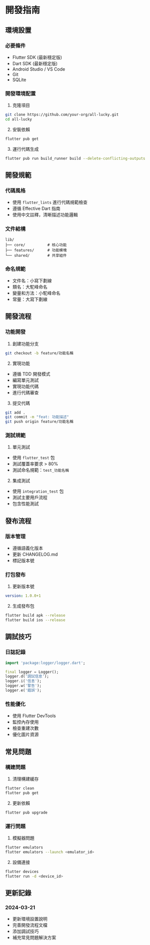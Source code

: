 # 開發指南

## 環境設置

### 必要條件
- Flutter SDK (最新穩定版)
- Dart SDK (最新穩定版)
- Android Studio / VS Code
- Git
- SQLite

### 開發環境配置
1. 克隆項目
```bash
git clone https://github.com/your-org/all-lucky.git
cd all-lucky
```

2. 安裝依賴
```bash
flutter pub get
```

3. 運行代碼生成
```bash
flutter pub run build_runner build --delete-conflicting-outputs
```

## 開發規範

### 代碼風格
- 使用 `flutter_lints` 進行代碼規範檢查
- 遵循 Effective Dart 指南
- 使用中文註釋，清晰描述功能邏輯

### 文件結構
```
lib/
├── core/          # 核心功能
├── features/      # 功能模塊
└── shared/        # 共享組件
```

### 命名規範
- 文件名：小寫下劃線
- 類名：大駝峰命名
- 變量和方法：小駝峰命名
- 常量：大寫下劃線

## 開發流程

### 功能開發
1. 創建功能分支
```bash
git checkout -b feature/功能名稱
```

2. 實現功能
- 遵循 TDD 開發模式
- 編寫單元測試
- 實現功能代碼
- 進行代碼審查

3. 提交代碼
```bash
git add .
git commit -m "feat: 功能描述"
git push origin feature/功能名稱
```

### 測試規範
1. 單元測試
- 使用 `flutter_test` 包
- 測試覆蓋率要求 > 80%
- 測試命名規範：`test_功能名稱`

2. 集成測試
- 使用 `integration_test` 包
- 測試主要用戶流程
- 包含性能測試

## 發布流程

### 版本管理
- 遵循語義化版本
- 更新 CHANGELOG.md
- 標記版本號

### 打包發布
1. 更新版本號
```yaml
version: 1.0.0+1
```

2. 生成發布包
```bash
flutter build apk --release
flutter build ios --release
```

## 調試技巧

### 日誌記錄
```dart
import 'package:logger/logger.dart';

final logger = Logger();
logger.d('調試信息');
logger.i('信息');
logger.w('警告');
logger.e('錯誤');
```

### 性能優化
- 使用 Flutter DevTools
- 監控內存使用
- 檢查重建次數
- 優化圖片資源

## 常見問題

### 構建問題
1. 清理構建緩存
```bash
flutter clean
flutter pub get
```

2. 更新依賴
```bash
flutter pub upgrade
```

### 運行問題
1. 模擬器問題
```bash
flutter emulators
flutter emulators --launch <emulator_id>
```

2. 設備連接
```bash
flutter devices
flutter run -d <device_id>
```

## 更新記錄

### 2024-03-21
- 更新環境設置說明
- 完善開發流程文檔
- 添加調試技巧
- 補充常見問題解決方案 